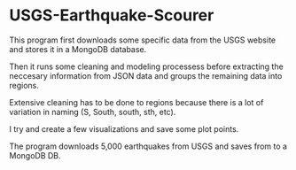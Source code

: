 # USGS-Earthquake-Scourer

This program first downloads some specific data from the USGS website and stores it in a MongoDB database. 

Then it runs some cleaning and modeling processess before extracting the neccesary information from JSON data and groups the remaining data into regions.

Extensive cleaning has to be done to regions because there is a lot of variation in naming (S, South, south, sth, etc).

I try and create a few visualizations and save some plot points. 

The program downloads 5,000 earthquakes from USGS and saves from to a MongoDB DB. 

